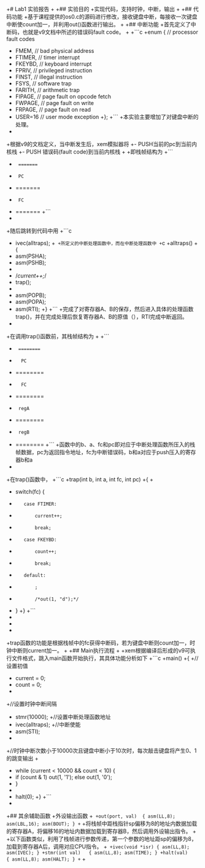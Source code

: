 +# Lab1 实验报告
+
+## 实验目的
+实现代码，支持时钟，中断，输出
+
+## 代码功能
+基于课程提供的os0.c的源码进行修改，接收键盘中断，每接收一次键盘中断使count加一，并利用out()函数进行输出。
+
+## 中断功能
+首先定义了中断码，也就是v9文档中所述的错误码fault code。
+
+```c
+enum { // processor fault codes
+  FMEM,   // bad physical address
+  FTIMER, // timer interrupt
+  FKEYBD, // keyboard interrupt
+  FPRIV,  // privileged instruction
+  FINST,  // illegal instruction
+  FSYS,   // software trap
+  FARITH, // arithmetic trap
+  FIPAGE, // page fault on opcode fetch
+  FWPAGE, // page fault on write
+  FRPAGE, // page fault on read
+  USER=16 // user mode exception
+};
+```
+本实验主要增加了对键盘中断的处理。
+
+根据v9的文档定义，当中断发生后，xem模拟器将
+- PUSH当前的pc到当前内核栈
+- PUSH 错误码(fault code)到当前内核栈
+
+即栈帧结构为
+```
+	   =======
+      PC   
+    =======
+      FC 
+    =======
+```
+
+随后跳转到代码中用
+```c
+ ivec(alltraps);
+```
+所定义的中断处理函数中，而在中断处理函数中
+```c
+alltraps()
+{
+  asm(PSHA);
+  asm(PSHB);
+
+  /*current++;*/
+  trap();
+
+  asm(POPB);
+  asm(POPA);
+  asm(RTI);
+}
+```
+完成了对寄存器A、B的保存，然后进入具体的处理函数trap()，并在完成处理后恢复寄存器A、B的原值（），RTI完成中断返回。
+
+在调用trap()函数前，其栈帧结构为
+
+```
+	   ========
+       PC   
+    ========
+       FC  
+    ========
+      regA 
+    ========
+      regB 
+    ========
+```
+函数中的b、a、fc和pc即对应于中断处理函数所压入的栈帧数据，pc为返回指令地址，fc为中断错误码，b和a对应于push压入的寄存器b和a
+
+在trap()函数中，
+```c
+trap(int b, int a, int fc, int pc)
+{
+
+    switch(fc) {
+        case FTIMER:
+            current++;
+            break;
+        case FKEYBD:
+            count++;
+            break;
+        default:
+            ;
+            /*out(1, "d");*/
+    }
+}
+```
+
+
+
+trap函数的功能是根据栈帧中的fc获得中断码，若为键盘中断则count加一，时钟中断则current加一。
+
+## Main执行流程
+
+xem根据编译后形成的v9可执行文件格式，跳入main函数开始执行，其具体功能分析如下
+```c
+main()
+{
+//设置初值
+  current = 0;
+  count = 0;
+
+//设置时钟中断间隔
+  stmr(10000);
+//设置中断处理函数地址
+  ivec(alltraps);
+//中断使能
+  asm(STI);
+
+//时钟中断次数小于10000次且键盘中断小于10次时，每次敲击键盘将产生0、1的跳变输出
+
+  while (current < 10000 && count < 10) {
+    if (count & 1) out(1, '1'); else out(1, '0');
+  }
+
+  halt(0);
+}
+```
+
+## 其余辅助函数
+外设输出函数
+```
+out(port, val)  { asm(LL,8); asm(LBL,16); asm(BOUT); }
+```
+将栈帧中距栈指针sp偏移为8的地址内数据加载的寄存器A，将偏移16的地址内数据加载到寄存器B，然后调用外设输出指令。
+
+以下函数类似，利用了栈帧进行参数传递，第一个参数的地址距sp的偏移为8，加载到寄存器A后，调用对应CPU指令。
+```
+ivec(void *isr) { asm(LL,8); asm(IVEC); }
+stmr(int val)   { asm(LL,8); asm(TIME); }
+halt(val)       { asm(LL,8); asm(HALT); }
+```
+
